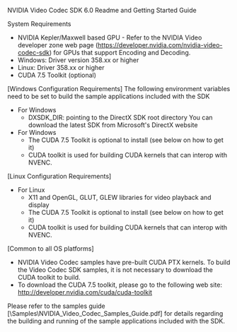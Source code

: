 NVIDIA Video Codec SDK 6.0 Readme and Getting Started Guide

System Requirements

* NVIDIA Kepler/Maxwell based GPU - Refer to the NVIDIA Video developer zone web page (https://developer.nvidia.com/nvidia-video-codec-sdk) for GPUs that support Encoding and Decoding. 
* Windows: Driver version 358.xx or higher
* Linux:   Driver 358.xx or higher
* CUDA 7.5 Toolkit (optional)

[Windows Configuration Requirements]
The following environment variables need to be set to build the sample applications included with the SDK
* For Windows
  - DXSDK_DIR: pointing to the DirectX SDK root directory
    You can download the latest SDK from Microsoft's DirectX website
* For Windows
  - The CUDA 7.5 Toolkit is optional to install (see below on how to get it)
  - CUDA toolkit is used for building CUDA kernels that can interop with NVENC.  

[Linux Configuration Requirements]    
* For Linux
  - X11 and OpenGL, GLUT, GLEW libraries for video playback and display 
  - The CUDA 7.5 Toolkit is optional to install (see below on how to get it)
  - CUDA toolkit is used for building CUDA kernels that can interop with NVENC.  

[Common to all OS platforms]
* NVIDIA Video Codec samples have pre-built CUDA PTX kernels.  To build the Video Codec SDK samples, it is not
  necessary to download the CUDA toolkit to build.
* To download the CUDA 7.5 toolkit, please go to the following web site:
  http://developer.nvidia.com/cuda/cuda-toolkit

Please refer to the samples guide [<SDK Installation Folder>\Samples\NVIDIA_Video_Codec_Samples_Guide.pdf] for details regarding the building and running of the sample applications included with the SDK. 
